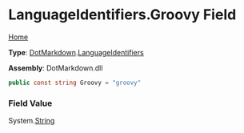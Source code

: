 # LanguageIdentifiers\.Groovy Field

[Home](../../../README.md)

**Type**: [DotMarkdown](../../README.md)\.[LanguageIdentifiers](../README.md)

**Assembly**: DotMarkdown\.dll

```csharp
public const string Groovy = "groovy"
```

### Field Value

System\.[String](https://docs.microsoft.com/en-us/dotnet/api/system.string)
